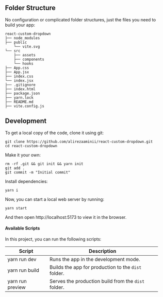 ## Folder Structure

No configuration or complicated folder structures, just the files you need to build your app:

```
react-custom-dropdown
├── node_modules
├── public
    └── vite.svg
└── src
    ├── assets
    ├── components
    └── hooks
├── App.css
├── App.jsx
├── index.css
└── index.jsx
├── .gitignore
├── index.html
├── package.json
├── yarn.lock
├── README.md
├── vite.config.js
```

## Development

To get a local copy of the code, clone it using git:

```
git clone https://github.com/alirezaaminii/react-custom-dropdown.git
cd react-custom-dropdown
```

Make it your own:

```
rm -rf .git && git init && yarn init
git add .
git commit -m "Initial commit"
```

Install dependencies:

```
yarn i
```

Now, you can start a local web server by running:

```
yarn start
```

And then open http://localhost:5173 to view it in the browser.

#### Available Scripts

In this project, you can run the following scripts:

| Script          | Description                                         |
|-----------------| --------------------------------------------------- |
| yarn run dev     | Runs the app in the development mode.               |
| yarn run build   | Builds the app for production to the `dist` folder. |
| yarn run preview | Serves the production build from the `dist` folder. |
